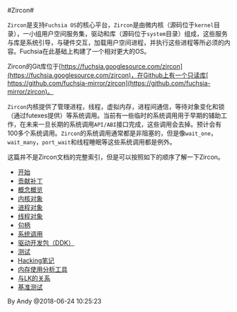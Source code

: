
#Zircon#

`Zircon`是支持`Fuchsia OS`的核心平台，`Zircon`是由微内核（源码位于`kernel`目录），一小组用户空间服务集，驱动和库（源码位于`system`目录）组成，这些服务与库是系统引导，与硬件交互，加载用户空间进程，并执行这些进程等所必须的内容。Fuchsia在此基础上构建了一个相对更大的OS。

Zircon的Git库位于[https://fuchsia.googlesource.com/zircon](https://fuchsia.googlesource.com/zircon)，在Github上有一个只读库[ https://github.com/fuchsia-mirror/zircon](https://github.com/fuchsia-mirror/zircon)。

`Zircon`内核提供了管理进程，线程，虚拟内存，进程间通信，等待对象变化和锁（通过futexes提供）等系统调用。当前有一些临时的系统调用用于早期的辅助工作，在未来一旦长期的系统调用`API/ABI`接口完成，这些调用会去掉。预计会有100多个系统调用。`Zircon`的系统调用通常都是非阻塞的，但是像`wait_one`，`wait_many`，`port_wait`和线程睡眠等这些系统调用都是例外。

这篇并不是Zircon文档的完整索引，但是可以按照如下的顺序了解一下Zircon。

* [开始](GettingStarted.md)
* [贡献补丁]()
* [概念概览]()
* [内核对象]()
* [进程对象]()
* [线程对象]()
* [句柄]()
* [系统调用]()
* [驱动开发包（DDK）]()
* [测试]()
* [Hacking笔记]()
* [内存使用分析工具]()
* [与LK的关系]()
* [基准测试]()


By Andy @2018-06-24 10:25:23


